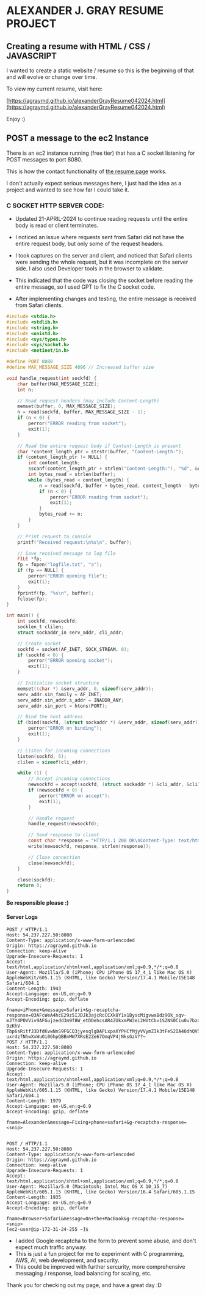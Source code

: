 # ALEXANDER J. GRAY RESUME PROJECT 
## Creating a resume with HTML / CSS / JAVASCRIPT 

I wanted to create a static website / resume so this is the beginning of that and will evolve or change over time. 

To view my current resume, visit here:

[https://agraymd.github.io/alexanderGrayResume042024.html](https://agraymd.github.io/alexanderGrayResume042024.html)

Enjoy :)


## POST a message to the ec2 Instance 

There is an ec2 instance running (free tier) that has a C socket listening for POST messages to port 8080. 

This is how the contact functionality of [the resume page](https://agraymd.github.io/alexanderGrayResume042024.html) works. 

I don't actually expect serious messages here, I just had the idea as a project and wanted to see how far I could take it.

### C SOCKET HTTP SERVER CODE: 

- Updated 21-APRIL-2024 to continue reading requests until the entire body is read or client terminates.

- I noticed an issue where requests sent from Safari did not have the entire request body, but only some of the request headers.

- I took captures on the server and client, and noticed that Safari clients were sending the whole request, but it was incomplete on the server side. I also used Developer tools in the browser to validate.

- This indicated that the code was closing the socket before reading the entire message, so I used GPT to fix the C socket code.

- After implementing changes and testing, the entire message is received from Safari clients. 

```C
#include <stdio.h>
#include <stdlib.h>
#include <string.h>
#include <unistd.h>
#include <sys/types.h>
#include <sys/socket.h>
#include <netinet/in.h>

#define PORT 8080
#define MAX_MESSAGE_SIZE 4096 // Increased buffer size

void handle_request(int sockfd) {
    char buffer[MAX_MESSAGE_SIZE];
    int n;

    // Read request headers (may include Content-Length)
    memset(buffer, 0, MAX_MESSAGE_SIZE);
    n = read(sockfd, buffer, MAX_MESSAGE_SIZE - 1);
    if (n < 0) {
        perror("ERROR reading from socket");
        exit(1);
    }

    // Read the entire request body if Content-Length is present
    char *content_length_ptr = strstr(buffer, "Content-Length:");
    if (content_length_ptr != NULL) {
        int content_length;
        sscanf(content_length_ptr + strlen("Content-Length:"), "%d", &content_length);
        int bytes_read = strlen(buffer);
        while (bytes_read < content_length) {
            n = read(sockfd, buffer + bytes_read, content_length - bytes_read);
            if (n < 0) {
                perror("ERROR reading from socket");
                exit(1);
            }
            bytes_read += n;
        }
    }

    // Print request to console
    printf("Received request:\n%s\n", buffer);

    // Save received message to log file
    FILE *fp;
    fp = fopen("logfile.txt", "a");
    if (fp == NULL) {
        perror("ERROR opening file");
        exit(1);
    }
    fprintf(fp, "%s\n", buffer);
    fclose(fp);
}

int main() {
    int sockfd, newsockfd;
    socklen_t clilen;
    struct sockaddr_in serv_addr, cli_addr;

    // Create socket
    sockfd = socket(AF_INET, SOCK_STREAM, 0);
    if (sockfd < 0) {
        perror("ERROR opening socket");
        exit(1);
    }

    // Initialize socket structure
    memset((char *) &serv_addr, 0, sizeof(serv_addr));
    serv_addr.sin_family = AF_INET;
    serv_addr.sin_addr.s_addr = INADDR_ANY;
    serv_addr.sin_port = htons(PORT);

    // Bind the host address
    if (bind(sockfd, (struct sockaddr *) &serv_addr, sizeof(serv_addr)) < 0) {
        perror("ERROR on binding");
        exit(1);
    }

    // Listen for incoming connections
    listen(sockfd, 5);
    clilen = sizeof(cli_addr);

    while (1) {
        // Accept incoming connections
        newsockfd = accept(sockfd, (struct sockaddr *) &cli_addr, &clilen);
        if (newsockfd < 0) {
            perror("ERROR on accept");
            exit(1);
        }

        // Handle request
        handle_request(newsockfd);

        // Send response to client
        const char *response = "HTTP/1.1 200 OK\nContent-Type: text/html\n\n<html><body><h1>Message received</h1></body></html>\n";
        write(newsockfd, response, strlen(response));

        // Close connection
        close(newsockfd);
    }

    close(sockfd);
    return 0;
}
```
**Be responsible please :\)**

#### Server Logs

```
POST / HTTP/1.1
Host: 54.237.227.50:8080
Content-Type: application/x-www-form-urlencoded
Origin: https://agraymd.github.io
Connection: keep-alive
Upgrade-Insecure-Requests: 1
Accept: text/html,application/xhtml+xml,application/xml;q=0.9,*/*;q=0.8
User-Agent: Mozilla/5.0 (iPhone; CPU iPhone OS 17_4_1 like Mac OS X) AppleWebKit/605.1.15 (KHTML, like Gecko) Version/17.4.1 Mobile/15E148 Safari/604.1
Content-Length: 1943
Accept-Language: en-US,en;q=0.9
Accept-Encoding: gzip, deflate

fname=iPhone+&message=Safari+&g-recaptcha-response=03AFcWeA4hcE29z5IJDJk3ajcRcCCXk8Y1x1ByscMigvwaBdz9Ok_sqv-mJTY4POVViv9AFGujzedd3m9f8W_etDDehcsAR4ZUkxmPW3ei2HVtCbv1SZNS0Ciu0u7bzd3Kbxijboxh4ruSoN-9zKhV-Tbp6sRitfJ3DfdKvwNnS9FGCQ3jyesqlgDAPLxpaXYPHCfMjyVVymZIk3tFeS2IA40dhQVSyU1wS1RNemdewsISK_G6kelXSrlaa3odenj7wF54FKk4BOcGoj9XCkxsZlxiTKPmEUt79jZIslGCwt5SzEdnp9y1u7KnJaIQpVgsLJSEVINHwKa1VKaXWybs0xtZnjYu6eiIoeN2V7sAJavk3Y8LEw0HmuYrGbE3fT9nubeTNbf8rp5GqGIHlskOd6QntxK8iTCjBf1e1mrEos5xbHmgvu-uxrdzfNhwXxWuOi0GhpQBBnMW7XRsE2Ze67OmqVP4jNksGzV??~
POST / HTTP/1.1
Host: 54.237.227.50:8080
Content-Type: application/x-www-form-urlencoded
Origin: https://agraymd.github.io
Connection: keep-alive
Upgrade-Insecure-Requests: 1
Accept: text/html,application/xhtml+xml,application/xml;q=0.9,*/*;q=0.8
User-Agent: Mozilla/5.0 (iPhone; CPU iPhone OS 17_4_1 like Mac OS X) AppleWebKit/605.1.15 (KHTML, like Gecko) Version/17.4.1 Mobile/15E148 Safari/604.1
Content-Length: 1979
Accept-Language: en-US,en;q=0.9
Accept-Encoding: gzip, deflate

fname=Alexander&message=Fixing+phone+safari+&g-recaptcha-response=<snip>


POST / HTTP/1.1
Host: 54.237.227.50:8080
Content-Type: application/x-www-form-urlencoded
Origin: https://agraymd.github.io
Connection: keep-alive
Upgrade-Insecure-Requests: 1
Accept: text/html,application/xhtml+xml,application/xml;q=0.9,*/*;q=0.8
User-Agent: Mozilla/5.0 (Macintosh; Intel Mac OS X 10_15_7) AppleWebKit/605.1.15 (KHTML, like Gecko) Version/16.4 Safari/605.1.15
Content-Length: 1935
Accept-Language: en-US,en;q=0.9
Accept-Encoding: gzip, deflate

fname=Browser+Safari&message=On+the+MacBook&g-recaptcha-response=<snip>
[ec2-user@ip-172-31-24-255 ~]$ 
```

- I added Google recaptcha to the form to prevent some abuse, and don't expect much traffic anyway. 
- This is just a fun project for me to experiment with C programming, AWS, AI, web development, and security. 
- This could be improved with further sercurity, more comprehensive messaging / response, load balancing for scaling, etc. 

Thank you for checking out my page, and have a great day :D 